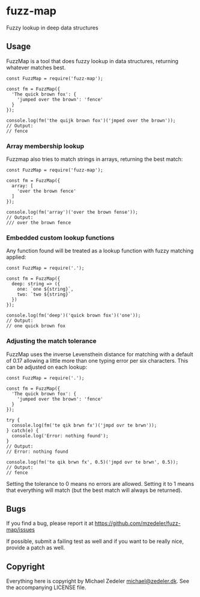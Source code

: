 
# fuzz-map

Fuzzy lookup in deep data structures

## Usage

FuzzMap is a tool that does fuzzy lookup in data structures, returning whatever matches best.

    const FuzzMap = require('fuzz-map');
    
    const fm = FuzzMap({
      'The quick brown fox': {
        'jumped over the brown': 'fence'
      }
    });
    
    console.log(fm('the quijk brown fox')('jmped over the brown'));
    // Output:
    // fence

### Array membership lookup

Fuzzmap also tries to match strings in arrays, returning the best match:

    const FuzzMap = require('fuzz-map');

    const fm = FuzzMap({
      array: [
        'over the brown fence'
      ]
    });

    console.log(fm('array')('over the brown fense'));
    // Output:
    /// over the brown fence


### Embedded custom lookup functions

Any function found will be treated as a lookup function with fuzzy matching applied:

    const FuzzMap = require('.');

    const fm = FuzzMap({
      deep: string => ({
        one: `one ${string}`,
        two: `two ${string}`
      })
    });

    console.log(fm('deep')('quick brown fox')('one'));
    // Output:
    // one quick brown fox


### Adjusting the match tolerance

FuzzMap uses the inverse Levensthein distance for matching with a default of 0.17
allowing a little more than one typing error per six characters. This can be adjusted
on each lookup:

    const FuzzMap = require('.');

    const fm = FuzzMap({
      'The quick brown fox': {
        'jumped over the brown': 'fence'
      }
    });

    try {
      console.log(fm('te qik brwn fx')('jmpd ovr te brwn'));
    } catch(e) {
      console.log('Error: nothing found');
    }
    // Output:
    // Error: nothing found

    console.log(fm('te qik brwn fx', 0.5)('jmpd ovr te brwn', 0.5));
    // Output:
    // fence

Setting the tolerance to 0 means no errors are allowed. Setting it to 1 means that everything
will match (but the best match will always be returned).

## Bugs

If you find a bug, please report it at https://github.com/mzedeler/fuzz-map/issues

If possible, submit a failing test as well and if you want to be really nice, provide a patch as well.

## Copyright

Everything here is copyright by Michael Zedeler <michael@zedeler.dk>. See the accompanying LICENSE file.
